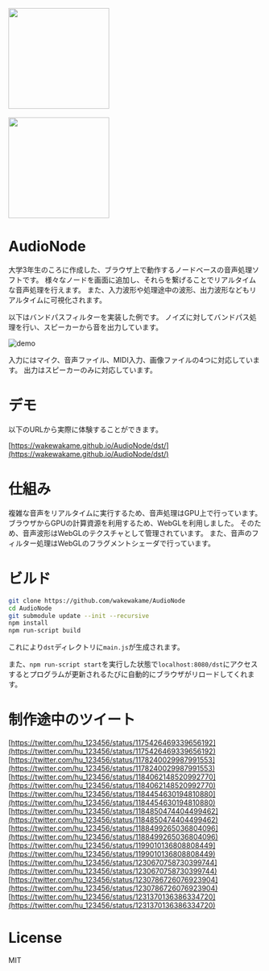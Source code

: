 <img src="https://wakewakame.github.io/AudioNode/logo/audio_node_logo.svg" width="200"><br>  
<img src="https://wakewakame.github.io/AudioNode/logo/audio_node_logo_text.svg" width="200">  

# AudioNode
大学3年生のころに作成した、ブラウザ上で動作するノードベースの音声処理ソフトです。
様々なノードを画面に追加し、それらを繋げることでリアルタイムな音声処理を行えます。
また、入力波形や処理途中の波形、出力波形などもリアルタイムに可視化されます。

以下はバンドパスフィルターを実装した例です。
ノイズに対してバンドパス処理を行い、スピーカーから音を出力しています。

![demo](demo/demo.gif)

入力にはマイク、音声ファイル、MIDI入力、画像ファイルの4つに対応しています。
出力はスピーカーのみに対応しています。

# デモ
以下のURLから実際に体験することができます。

[https://wakewakame.github.io/AudioNode/dst/](https://wakewakame.github.io/AudioNode/dst/)  

# 仕組み
複雑な音声をリアルタイムに実行するため、音声処理はGPU上で行っています。
ブラウザからGPUの計算資源を利用するため、WebGLを利用しました。
そのため、音声波形はWebGLのテクスチャとして管理されています。
また、音声のフィルター処理はWebGLのフラグメントシェーダで行っています。

# ビルド

```bash
git clone https://github.com/wakewakame/AudioNode
cd AudioNode
git submodule update --init --recursive
npm install
npm run-script build
```

これにより`dst`ディレクトリに`main.js`が生成されます。

また、`npm run-script start`を実行した状態で`localhost:8080/dst`にアクセスするとプログラムが更新されるたびに自動的にブラウザがリロードしてくれます。

# 制作途中のツイート
[https://twitter.com/hu_123456/status/1175426469339656192](https://twitter.com/hu_123456/status/1175426469339656192)  
[https://twitter.com/hu_123456/status/1178240029987991553](https://twitter.com/hu_123456/status/1178240029987991553)  
[https://twitter.com/hu_123456/status/1184062148520992770](https://twitter.com/hu_123456/status/1184062148520992770)  
[https://twitter.com/hu_123456/status/1184454630194810880](https://twitter.com/hu_123456/status/1184454630194810880)  
[https://twitter.com/hu_123456/status/1184850474404499462](https://twitter.com/hu_123456/status/1184850474404499462)  
[https://twitter.com/hu_123456/status/1188499265036804096](https://twitter.com/hu_123456/status/1188499265036804096)  
[https://twitter.com/hu_123456/status/1199010136808808449](https://twitter.com/hu_123456/status/1199010136808808449)  
[https://twitter.com/hu_123456/status/1230670758730399744](https://twitter.com/hu_123456/status/1230670758730399744)  
[https://twitter.com/hu_123456/status/1230786726076923904](https://twitter.com/hu_123456/status/1230786726076923904)  
[https://twitter.com/hu_123456/status/1231370136386334720](https://twitter.com/hu_123456/status/1231370136386334720)  

# License
MIT
